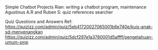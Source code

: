 Simple Chatbot Projects
Rian: writing a chatbot program, maintenance
Agustinus A.R and Ruben S: quiz references searcher

Quiz Questions and Answers Ref:
https://quizizz.com/admin/quiz/5eb41720027065001b6e740e/kuis-anak-sd-menyenangkan
https://quizizz.com/admin/quiz/5dcf297e1a3780001d5affff/pengetahuan-umum-smp
